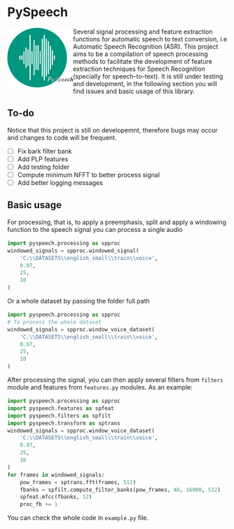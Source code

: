 # PySpeech
<img align="left" width="150" src="/images/pyspeech_logo.png">
Several signal processing and feature extraction functions for automatic speech to text conversion, i.e Automatic Speech Recognition (ASR). This project aims to be a compilation of speech processing methods to facilitate the development of feature extraction techniques for Speech Recognition (specially for speech-to-text). It is still under testing and development, in the following section you will find issues and basic usage of this library.

## To-do
Notice that this project is still on developemnt, therefore bugs may occur and
changes to code will be frequent.

- [ ] Fix bark filter bank
- [ ] Add PLP features
- [ ] Add testing folder
- [ ] Compute minimum NFFT to better process signal
- [ ] Add better logging messages

## Basic usage
For processing, that is, to apply a preemphasis, split and apply a windowing
function to the speech signal you can process a single audio

```python
import pyspeech.processing as spproc
windowed_signals = spproc.windowed_signal(
    'C:\\DATASETS\\english_small\\train\\voice',
    0.97,
    25,
    10
)
```

Or a whole dataset by passing the folder full path
```python
import pyspeech.processing as spproc
# To process the whole dataset
windowed_signals = spproc.window_voice_dataset(
    'C:\\DATASETS\\english_small\\train\\voice',
    0.97,
    25,
    10
)
```

After processing the signal, you can then apply several filters from `filters`
module and features from `features.py` modules. As an example:

```python
import pyspeech.processing as spproc
import pyspeech.features as spfeat
import pyspeech.filters as spfilt
import pyspeech.transform as sptrans
windowed_signals = spproc.window_voice_dataset(
    'C:\\DATASETS\\english_small\\train\\voice',
    0.97,
    25,
    10
)
for frames in windowed_signals:
    pow_frames = sptrans.fft(frames, 512)
    fbanks = spfilt.compute_filter_banks(pow_frames, 40, 16000, 512)
    spfeat.mfcc(fbanks, 12)
    proc_fb += 1
```

You can check the whole code in `example.py` file.
